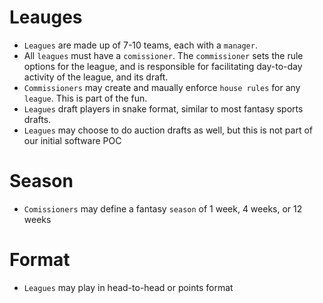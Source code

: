# Leauges
* `Leagues` are made up of 7-10 teams, each with a ``manager``.
* All `leagues` must have a ``comissioner``. The ``commissioner`` sets the rule options for the league,
and is responsible for facilitating day-to-day activity of the league, and its draft.
* `Commissioners` may create and maually enforce `house rules` for any `league`. This is part of the fun.
* `Leagues` draft players in snake format, similar to most fantasy sports drafts.
* `Leagues` may choose to do auction drafts as well, but this is not part of our initial software POC

# Season
* `Comissioners` may define a fantasy `season` of 1 week, 4 weeks, or 12 weeks

# Format
* `Leagues` may play in head-to-head or points format

